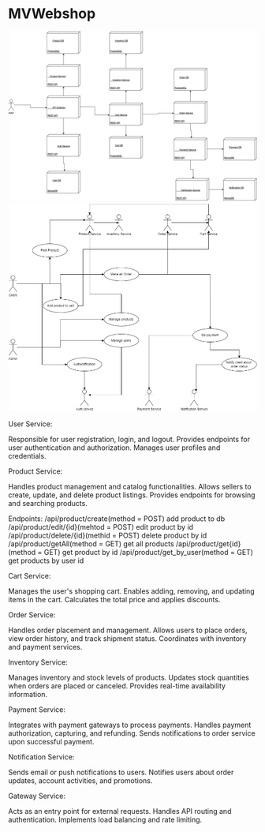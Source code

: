 # MVWebshop
![Alt](uml/deploy.drawio.png)
![Alt](uml/use-case.png)


User Service:

Responsible for user registration, login, and logout.
Provides endpoints for user authentication and authorization.
Manages user profiles and credentials.

Product Service:

Handles product management and catalog functionalities.
Allows sellers to create, update, and delete product listings.
Provides endpoints for browsing and searching products.

Endpoints:
  /api/product/create(method = POST)
  add product to db
  /api/product/edit/{id}(mehtod = POST)
  edit product by id
  /api/product/delete/{id}(methid = POST)
  delete product by id
  /api/product/getAll(method = GET)
  get all products
  /api/product/get{id}(method = GET)
  get product by id
  /api/product/get_by_user(method = GET)
  get products by user id

Cart Service:

Manages the user's shopping cart.
Enables adding, removing, and updating items in the cart.
Calculates the total price and applies discounts.

Order Service:

Handles order placement and management.
Allows users to place orders, view order history, and track shipment status.
Coordinates with inventory and payment services.

Inventory Service:

Manages inventory and stock levels of products.
Updates stock quantities when orders are placed or canceled.
Provides real-time availability information.

Payment Service:

Integrates with payment gateways to process payments.
Handles payment authorization, capturing, and refunding.
Sends notifications to order service upon successful payment.

Notification Service:

Sends email or push notifications to users.
Notifies users about order updates, account activities, and promotions.

Gateway Service:

Acts as an entry point for external requests.
Handles API routing and authentication.
Implements load balancing and rate limiting.
